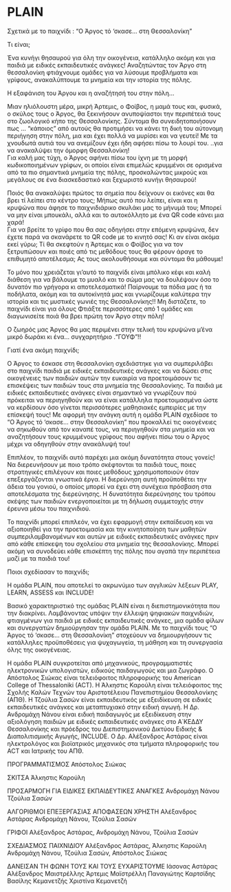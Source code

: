 PLAIN
=====
Σχετικά με το παιχνίδι :  “O Άργος τό ‘σκασε… στη Θεσσαλονίκη” 


Τι είναι; 

Ένα κυνήγι θησαυρού για όλη την οικογένεια, κατάλληλο ακόμη και για παιδιά με ειδικές εκπαιδευτικές ανάγκες!  Αναζητώντας τον Άργο στη θεσσαλονίκη φτιάχνουμε ομάδες για να λύσουμε προβλήματα και γρίφους, ανακαλύπτουμε τα μνημεία και την ιστορία της πόλης.


Η εξαφάνιση του Άργου και η αναζήτησή του στην πόλη...

Μιαν ηλιόλουστη μέρα, μικρή Άρτεμις, ο Φοίβος, η μαμά τους και, φυσικά, ο σκύλος τους ο Άργος, θα ξεκινήσουν ανυποψίαστοι την περιπέτειά τους στο ζωολογικό κήπο της Θεσσαλονίκης. Σύντομα θα συνειδητοποιήσουν πως ... “κάποιος”  από αυτούς  θα προτιμήσει  να κάνει τη δική του αύτονομη περιήγηση στην πόλη, μια και έχει πολλά να μυρίσει και να γευτεί! Με τα χνουδωτά αυτιά του να ανεμίζουν έχει ήδη αφήσει πίσω το λουρί του. ..για να ανακαλύψει την όμορφη Θεσσαλονίκη!  
Για καλή μας τύχη, ο Άργος αφήνει πίσω του ίχνη με τη μορφή κωδικοποιημένων γρίφων, οι οποίοι είναι επιμελώς κρυμμένοι σε ορισμένα από τα πιο σημαντικά μνημεία της πόλης, προσκαλώντας μικρούς και μεγάλους σε ένα διασκεδαστικό και ξεχωριστό κυνήγι θησαυρού!

Ποιός θα ανακαλύψει πρώτος τα σημεία που δείχνουν οι εικόνες και θα βρει τί λείπει στο κέντρο τους; 
Μήπως αυτό που λείπει, είναι και η κρυψώνα που άφησε το παιχνιδιάρικο σκυλάκι μας το μήνυμά του; Μπορεί να μην είναι μπουκάλι, αλλά και το αυτοκόλλητο με ένα QR code κάνει μια χαρά!  
Για να βρείτε το γρίφο που θα σας οδηγήσει στην επόμενη κρυψώνα, δεν έχετε παρά να σκανάρετε το QR code με το κινητό σας!
Κι αν είναι ακόμα εκεί γύρω; Τί θα σκεφτούν η Άρτεμις και ο Φοίβος για να τον ξετρυπώσουν και ποιές από τις μεθόδους τους θα φέρουν άραγε το επιθυμητό αποτέλεσμα; Ας τους ακολουθήσουμε και σύντομα θα μάθουμε!

Το μόνο που χρειάζεται γι’αυτό το παιχνίδι είναι μπόλικο κέφι και καλή διάθεση για να βάλουμε το μυαλό και το σώμα μας να δουλέψουν όσο το δυνατόν πιο γρήγορα κι αποτελεσματικά! Παίρνουμε τα πόδια μας ή τα ποδήλατα, ακόμη και τα αυτοκίνητά μας και γνωρίζουμε καλύτερα την ιστορία και τις μυστικές γωνιές της Θεσσαλονίκης!! Μη διστάζετε, το παιχνίδι είναι για όλους Φτιάξτε περισσότερες από 1 ομάδες και διαγωνισείτε ποιά θα βρει πρώτη τον Άργο στην πόλη!

Ο ζωηρός μας Άργος θα μας περιμένει στην τελική του κρυψώνα μ’ένα μικρό δωράκι κι ένα... συγχαρητήριο .“ΓΟΥΦ”!!

Γιατί ένα ακόμη παιχνίδι;

Ο Άργος το έσκασε στη θεσσαλονίκη σχεδιάστηκε για να συμπεριλάβει στο παιχνίδι παιδιά με ειδικές εκπαιδευτικές ανάγκες και να δώσει στις οικογένειες των παιδιών αυτών την ευκαιρία να προετοιμάσουν τις επισκέψεις των παιδιών τους στα μνημεία της Θεσσαλονίκης. Τα παιδιά με ειδικές εκπαιδευτικές ανάγκες είναι σημαντικό να γνωρίζουν πού πρόκειται να περιηγηθούν και να είναι κατάλληλα προετοιμασμένα ώστε να κερδίσουν όσο γίνεται περισσότερες μαθησιακές εμπειρίες με την επίσκεψή τους! 
Με αφορμή την ανάγκη αυτή η ομάδα PLAIN σχεδίασε το “Ο Άργος τό ‘σκασε… στην Θεσσαλονίκη” που προκαλλεί τις οικογένειες να σηκωθούν από τον καναπέ τους, να περιηγηθούν στα μνημεία και να αναζητήσουν τους κρυμμένους γρίφους που αφήνει πίσω του ο Άργος μέχρι να οδηγηθούν στην ανακάλυψή του!

Επιπλέον, το παιχνίδι αυτό παρέχει μια ακόμη δυνατότητα στους γονείς! Να διερευνήσουν με ποιο τρόπο σκέφτονται τα παιδιά τους, ποιες στρατηγικές επιλέγουν και ποιες μεθόδους χρησιμοποποιούν όταν επεξεργάζονται γνωστικά έργα.   Η διερεύνηση αυτή προϋποθέτει την άδεια του γονιού, ο οποίος μπορεί να έχει στη συνέχεια πρόσβαση στα αποτελέσματα της διερεύνησης. Η δυνατότητα διερεύνησης του τρόπου σκέψης των παιδιών ενεργοποιείται με τη δήλωση συμμετοχής στην έρευνα μέσω του παιχνιδιού. 

Το παιχνίδι μπορεί επιπλεόν, να έχει εφαρμογή στην εκπαίδευση και να αξιοποιηθεί για την προετοιμασία και την κινητοποίηση των μαθητών συμπεριλαμβανομένων και αυτών με ειδικές εκπαιδευτικές ανάγκες πριν από κάθε επίσκεψη του σχολείου στα μνημεία της θεσσαλονίκης. Μπορεί ακόμη να συνοδεύει κάθε επισκέπτη της πόλης που αγαπά την περιπέτεια μαζί με τα παιδιά του!

Ποιοι σχεδίασαν το παιχνίδι;

Η ομάδα PLAIN, που αποτελεί το ακρωνύμιο των αγγλικών λέξεων PLAY, LEARN, ASSESS και INCLUDE! 

Βασικό χαρακτηριστικό της ομάδας PLAIN είναι η διεπιστημονικότητα που την διακρίνει. Λαμβάνοντας υπόψιν την έλλειψη ψηφιακών παιχνιδιών, φτιαγμένων για παιδιά με ειδικές εκπαιδευτικές ανάγκες, μια ομάδα φίλων και συνεργατών δημιούργησαν την ομάδα PLAIN. Με το παιχνίδι τους “Ο Άργος τό ‘σκασε… στη Θεσσαλονίκη” στοχεύουν να δημιουργήσουν τις κατάλληλες προϋποθέσεις για ψυχαγωγεία, τη μάθηση και τη συνεργασία όλης της οικογένειας. 

Η ομάδα PLAIN συγκροτείται από μηχανικούς, προγραμματιστές ηλεκτρονικών υπολογιστών, ειδικούς παιδαγωγούς και μια ζωγράφο.
Ο Απόστολος Σιώκας είναι τελειόφοιτος πληροφορικής του American College of Thessaloniki (ACT). Η Άλκηστις Καρούλη είναι τελειόφοιτος της Σχολής Καλών Τεχνών του Αριστοτέλειου Πανεπιστημίου Θεσσαλονίκης (ΑΠΘ). Η Τζούλια Σασών είναι εκπαιδευτικός με εξειδίκευση σε ειδικές εκπαιδευτικές ανάγκες και μεταπτυχιακό στην ειδική αγωγή. Η Δρ. Ανδρομάχη Νάνου είναι ειδική παιδαγωγός με εξειδίκευση στην αξιολόγηση παιδιών με ειδικές εκπαιδευτικές ανάγκες στο Α΄ΚΕΔΔΥ Θεσσαλονίκης και πρόεδρος του Διεπιστημονικού Δικτύου Ειδικής & Διαπολιτισμικής Aγωγής, INCLUDE.  Ο Δρ. Αλέξανδρος Αστάρας είναι ηλεκτρολόγος και βιοϊατρικός μηχανικός στα τμήματα πληροφορικής του ACT και Ιατρικής του ΑΠΘ.


ΠΡΟΓΡΑΜΜΑΤΙΣΜΟΣ
Απόστoλoς Σιώκας

ΣΚΙΤΣΑ
Άλκηστις Καρούλη


ΠΡΟΣΑΡΜΟΓΗ ΓΙΑ ΕΙΔΙΚΕΣ ΕΚΠΑΙΔΕΥΤΙΚΕΣ ΑΝΑΓΚΕΣ
Ανδρομάχη Νάνου
Τζούλια Σασών

ΑΛΓΟΡΙΘΜΟΙ ΕΠΕΞΕΡΓΑΣΙΑΣ ΑΠΟΦΑΣΕΩΝ ΧΡΗΣΤΗ
Αλέξανδρος Αστάρας
Ανδρομάχη Νάνου, 
Τζούλια Σασών

ΓΡΙΦΟΙ
 Αλέξανδρος Αστάρας, 
Ανδρομάχη Νάνου, 
Τζούλια Σασών

ΣΧΕΔΙΑΣΜΟΣ ΠΑΙΧΝΙΔΙΟΥ
Αλέξανδρος Αστάρας,
Άλκηστις Καρούλη 
Ανδρομάχη Νάνου, 
Τζούλια Σασών,
Απόστολος Σιώκας


ΔΑΝΕΙΣΑΝ ΤΗ ΦΩΝΗ ΤΟΥΣ ΚΑΙ ΤΟΥΣ ΕΥΧΑΡΙΣΤΟΥΜΕ
Ιάσονας Αστάρας
Αλέξανδρος Μαιστρέλλης
Άρτεμις Μαϊστρέλλη
Παναγιώτης Καρτσίδης
Βασίλης Κεμανετζής
Χριστίνα Κεμανετζή
